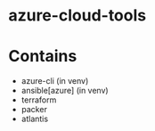 # azure-cloud-tools

# Contains
- azure-cli (in venv)
- ansible[azure] (in venv)
- terraform
- packer
- atlantis
